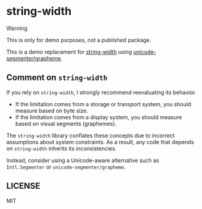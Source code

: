 # string-width

> [!WARNING]
>
> This is only for demo purposes, not a published package.

This is a demo replacement for [string-width] using [unicode-segmenter/grapheme].

## Comment on `string-width`

If you rely on `string-width`, I strongly recommend reevaluating its behavior.

- If the limitation comes from a storage or transport system, you should measure based on byte size.
- If the limitation comes from a display system, you should measure based on visual segments (graphemes).

The `string-width` library conflates these concepts due to incorrect assumptions about system constraints. As a result, any code that depends on `string-width` inherits its inconsistencies.

Instead, consider using a Unicode-aware alternative such as `Intl.Segmenter` or `unicode-segmenter/grapheme`.

## LICENSE

MIT

[string-width]: https://github.com/sindresorhus/string-width
[unicode-segmenter/grapheme]: https://github.com/cometkim/unicode-segmenter

